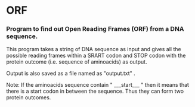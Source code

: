 # ORF

### Program to find out Open Reading Frames (ORF) from a DNA sequence.

This program takes a string of DNA sequence as input and gives all the possible reading frames within a SRART codon and STOP codon with the protein outcome (i.e. sequence of aminoacids) as output.

Output is also saved as a file named as "output.txt" .


Note: If the aminoacids sequence contain " \_\_\_start\_\_\_ " then it means that there is a start codon in between the sequence. Thus they can form two protein outcomes.

